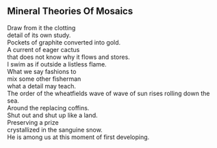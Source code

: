 Mineral Theories Of Mosaics
---------------------------
Draw from it the clotting  
detail of its own study.  
Pockets of graphite converted into gold.  
A current of eager cactus  
that does not know why it flows and stores.  
I swim as if outside a listless flame.  
What we say fashions to  
mix some other fisherman  
what a detail may teach.  
The order of the wheatfields wave of wave of sun rises rolling down the sea.  
Around the replacing coffins.  
Shut out and shut up like a land.  
Preserving a prize  
crystallized in the sanguine snow.  
He is among us at this moment of first developing.  
